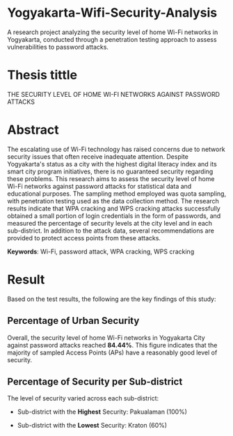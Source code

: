 # Yogyakarta-Wifi-Security-Analysis
A research project analyzing the security level of home Wi-Fi networks in Yogyakarta, conducted through a penetration testing approach to assess vulnerabilities to password attacks.

# Thesis tittle

THE SECURITY LEVEL OF HOME WI-FI NETWORKS AGAINST PASSWORD ATTACKS 

# Abstract  

The escalating use of Wi-Fi technology has raised concerns due to network security issues that often receive inadequate attention. Despite Yogyakarta's status as a city with the highest digital literacy index and its smart  city program initiatives, there is no guaranteed security regarding these problems. This research aims to assess the security level of home Wi-Fi networks against password attacks for statistical data and educational purposes. The sampling method employed was quota sampling, with penetration testing used as the data  collection method. The research results indicate that WPA cracking and WPS cracking attacks successfully  obtained a small portion of login credentials in the form of passwords, and measured the percentage of security levels at the city level and in each sub-district. In addition to the attack data, several recommendations are provided to protect access points from these attacks.  

**Keywords**: Wi-Fi, password attack, WPA cracking, WPS cracking

# Result

Based on the test results, the following are the key findings of this study:

## Percentage of Urban Security

Overall, the security level of home Wi-Fi networks in Yogyakarta City against password attacks reached **84.44%**. This figure indicates that the majority of sampled Access Points (APs) have a reasonably good level of security.

## Percentage of Security per Sub-district

The level of security varied across each sub-district:

- Sub-district with the **Highest** Security: Pakualaman (100%)

- Sub-district with the **Lowest** Security: Kraton (60%)
